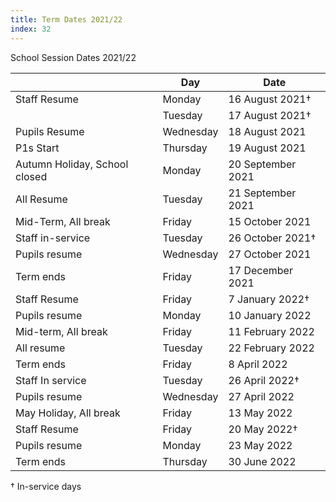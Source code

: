 ```yaml
---
title: Term Dates 2021/22
index: 32
---
```


School Session Dates 2021/22

|              | Day     | Date            |
| -----        | ------- | --------------- |
| Staff Resume | Monday  | 16 August 2021† |
|              | Tuesday | 17 August 2021† |
| Pupils Resume | Wednesday | 18 August 2021 |
| P1s Start|Thursday|19 August 2021
|Autumn Holiday, School closed|Monday|20 September 2021
|All Resume|Tuesday|21 September 2021
|Mid-Term, All break|Friday|15 October 2021
|Staff in-service|Tuesday|26 October 2021†
|Pupils resume|Wednesday|27 October 2021
|Term ends|Friday|17 December 2021
|Staff Resume|Friday|7 January 2022†
|Pupils resume|Monday|10 January 2022
|Mid-term, All break|Friday|11 February 2022
|All resume|Tuesday|22 February 2022
|Term ends|Friday|8 April 2022
|Staff In service|Tuesday|26 April 2022†
|Pupils resume|Wednesday|27 April 2022
|May Holiday, All break|Friday|13 May 2022
|Staff Resume|Friday|20 May 2022†
|Pupils resume|Monday|23 May 2022
|Term ends|Thursday|30 June 2022

† In-service days
